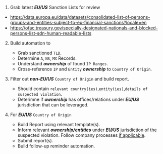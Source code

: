 1. Grab latest ***EU/US*** Sanction Lists for review
- https://data.europa.eu/data/datasets/consolidated-list-of-persons-groups-and-entities-subject-to-eu-financial-sanctions?locale=en
- https://ofac.treasury.gov/specially-designated-nationals-and-blocked-persons-list-sdn-human-readable-lists

2. Build automation to
   - Grab sanctioned ```TLD```.
   - Determine ```A```, ```NS```, ```MX``` Records.
   - Understand ***ownership*** of found ```IP Ranges```.
   - Cross-reference ```IP``` and ```Entity``` ***ownership*** to ```Country of Origin```.
  
3. Filter out ***non-EU/US*** ```Country of Origin``` and build report.
   - Should contain ```relevant country(ies)```,```entity(ies)```,```details of suspected violation```.
   - Deterimne if ***ownership*** has offices/relations under ***EU/US*** jurisdiction that can be leveraged.
   
5. For ***EU/US*** ```Country of Origin```
   - Build Report using relevant template(s).
   - Inform relevant ***ownership/entities*** under ***EU/US*** jurisdiction of the suspected violation. Follow company processes [if applicable](https://www.dowjones.com/professional/risk/glossary/sanctions/compliance/).
   - Submit report(s).
   - Build follow-up reminder automation.
